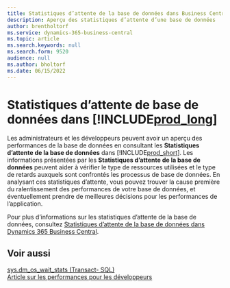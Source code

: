 ```yaml
---
title: Statistiques d’attente de la base de données dans Business Central
description: Aperçu des statistiques d’attente d’une base de données
author: brentholtorf
ms.service: dynamics-365-business-central
ms.topic: article
ms.search.keywords: null
ms.search.form: 9520
audience: null
ms.author: bholtorf
ms.date: 06/15/2022
---
```

# Statistiques d’attente de base de données dans [!INCLUDE[prod_long](includes/prod_long.md)]

Les administrateurs et les développeurs peuvent avoir un aperçu des performances de la base de données en consultant les **Statistiques d’attente de la base de données** dans [!INCLUDE[prod_short](includes/prod_short.md)]. Les informations présentées par les **Statistiques d’attente de la base de données** peuvent aider à vérifier le type de ressources utilisées et le type de retards auxquels sont confrontés les processus de base de données. En analysant ces statistiques d’attente, vous pouvez trouver la cause première du ralentissement des performances de votre base de données, et éventuellement prendre de meilleures décisions pour les performances de l’application.

Pour plus d’informations sur les statistiques d’attente de la base de données, consultez [Statistiques d’attente de la base de données dans Dynamics 365 Business Central](/dynamics365/business-central/dev-itpro/administration/database-wait-statistics).

## Voir aussi

[sys.dm_os_wait_stats (Transact- SQL)](/sql/relational-databases/system-dynamic-management-views/sys-dm-os-wait-stats-transact-sql)  
[Article sur les performances pour les développeurs](/dynamics365/business-central/dev-itpro/performance/performance-developer)

